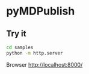 # pyMDPublish


## Try it
``` cmd
cd samples
python -m http.server
```
Browser [http://localhost:8000/](http://localhost:8000/)
